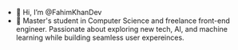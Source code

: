 - 👋 Hi, I’m @FahimKhanDev
- 👀 Master's student in Computer Science and freelance front-end engineer. Passionate about exploring new tech, AI, and machine learning while building seamless user expereinces.

<!---
FahimKhanDev/FahimKhanDev is a ✨ special ✨ repository because its `README.md` (this file) appears on your GitHub profile.
You can click the Preview link to take a look at your changes.
--->

